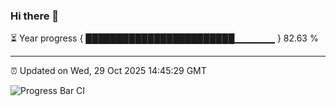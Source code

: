 ### Hi there 👋

⏳ Year progress { ████████████████████████▁▁▁▁▁▁ } 82.63 %

---

⏰ Updated on Wed, 29 Oct 2025 14:45:29 GMT

![Progress Bar CI](https://github.com/IshwaranRudhara/GIT-ACTION/workflows/Progress%20Bar%20CI/badge.svg)
